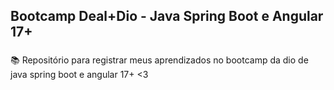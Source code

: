 <h2 align="left">Bootcamp Deal+Dio - Java Spring Boot e Angular 17+</h2>

###

<p align="left">📚  Repositório para registrar meus aprendizados no bootcamp da dio de java spring boot e angular 17+ <3</p>

###
